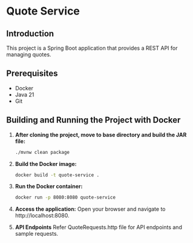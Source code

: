 # Quote Service

## Introduction

This project is a Spring Boot application that provides a REST API for managing quotes.

## Prerequisites

- Docker
- Java 21
- Git 

## Building and Running the Project with Docker

1. **After cloning the project, move to base directory and build the JAR file:**
   ```sh
   ./mvnw clean package

2. **Build the Docker image:**
   ```sh
   docker build -t quote-service .

3. **Run the Docker container:**
    ```sh
    docker run -p 8080:8080 quote-service

4. **Access the application:**
   Open your browser and navigate to http://localhost:8080.

5. **API Endpoints**
Refer QuoteRequests.http file for API endpoints and sample requests.
   
